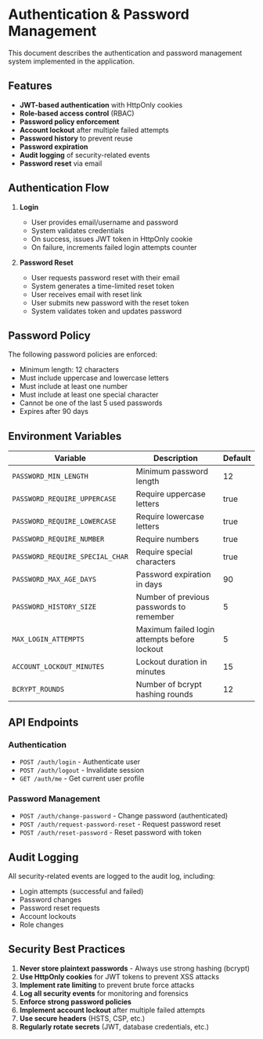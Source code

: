 # Authentication & Password Management

This document describes the authentication and password management system implemented in the application.

## Features

- **JWT-based authentication** with HttpOnly cookies
- **Role-based access control** (RBAC)
- **Password policy enforcement**
- **Account lockout** after multiple failed attempts
- **Password history** to prevent reuse
- **Password expiration**
- **Audit logging** of security-related events
- **Password reset** via email

## Authentication Flow

1. **Login**
   - User provides email/username and password
   - System validates credentials
   - On success, issues JWT token in HttpOnly cookie
   - On failure, increments failed login attempts counter

2. **Password Reset**
   - User requests password reset with their email
   - System generates a time-limited reset token
   - User receives email with reset link
   - User submits new password with the reset token
   - System validates token and updates password

## Password Policy

The following password policies are enforced:

- Minimum length: 12 characters
- Must include uppercase and lowercase letters
- Must include at least one number
- Must include at least one special character
- Cannot be one of the last 5 used passwords
- Expires after 90 days

## Environment Variables

| Variable | Description | Default |
|----------|-------------|---------|
| `PASSWORD_MIN_LENGTH` | Minimum password length | 12 |
| `PASSWORD_REQUIRE_UPPERCASE` | Require uppercase letters | true |
| `PASSWORD_REQUIRE_LOWERCASE` | Require lowercase letters | true |
| `PASSWORD_REQUIRE_NUMBER` | Require numbers | true |
| `PASSWORD_REQUIRE_SPECIAL_CHAR` | Require special characters | true |
| `PASSWORD_MAX_AGE_DAYS` | Password expiration in days | 90 |
| `PASSWORD_HISTORY_SIZE` | Number of previous passwords to remember | 5 |
| `MAX_LOGIN_ATTEMPTS` | Maximum failed login attempts before lockout | 5 |
| `ACCOUNT_LOCKOUT_MINUTES` | Lockout duration in minutes | 15 |
| `BCRYPT_ROUNDS` | Number of bcrypt hashing rounds | 12 |

## API Endpoints

### Authentication

- `POST /auth/login` - Authenticate user
- `POST /auth/logout` - Invalidate session
- `GET /auth/me` - Get current user profile

### Password Management

- `POST /auth/change-password` - Change password (authenticated)
- `POST /auth/request-password-reset` - Request password reset
- `POST /auth/reset-password` - Reset password with token

## Audit Logging

All security-related events are logged to the audit log, including:

- Login attempts (successful and failed)
- Password changes
- Password reset requests
- Account lockouts
- Role changes

## Security Best Practices

1. **Never store plaintext passwords** - Always use strong hashing (bcrypt)
2. **Use HttpOnly cookies** for JWT tokens to prevent XSS attacks
3. **Implement rate limiting** to prevent brute force attacks
4. **Log all security events** for monitoring and forensics
5. **Enforce strong password policies**
6. **Implement account lockout** after multiple failed attempts
7. **Use secure headers** (HSTS, CSP, etc.)
8. **Regularly rotate secrets** (JWT, database credentials, etc.)
